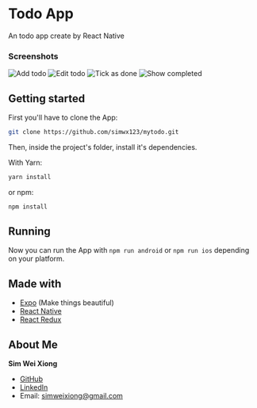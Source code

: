 # Todo App

An todo app create by React Native

### Screenshots
![Add todo](https://i.imgur.com/sQCHLss.png?1)
![Edit todo](https://i.imgur.com/K6GLiYY.png?1)
![Tick as done](https://i.imgur.com/OSBt0C2.png?1)
![Show completed](https://i.imgur.com/eI91SDv.png?2)

## Getting started

First you'll have to clone the App:

```bash
git clone https://github.com/simwx123/mytodo.git
```

Then, inside the project's folder, install it's dependencies.

With Yarn:

```bash
yarn install
```

or npm:

```bash
npm install
```

## Running

Now you can run the App with `npm run android` or `npm run ios` depending on your platform.

## Made with
- [Expo](https://www.npmjs.com/package/expo) (Make things beautiful)
- [React Native](https://facebook.github.io/react-native/)
- [React Redux](https://react-redux.js.org/)

## About Me

**Sim Wei Xiong**

- [GitHub](https://github.com/simwx123)
- [LinkedIn](https://www.linkedin.com/in/sim-wei-xiong-281876124/)
- Email: simweixiong@gmail.com
